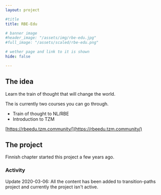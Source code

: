 ```yaml
---
layout: project

#title
title: RBE-Edu

# banner image
#header_image: "/assets/img/rbe-edu.jpg"
#full_image: "/assets/scaled/rbe-edu.png"

# wether page and link to it is shown
hide: false

---
```


## The idea

Learn the train of thought that will change the world.

The is currently two courses you can go through.
 - Train of thought to NL/RBE
 - Introduction to TZM

[https://rbeedu.tzm.community/](https://rbeedu.tzm.community/)

<!--more-->

## The project

Finnish chapter started this project a few years ago.  

### Activity

Update 2020-03-06: All the content has been added to transition-paths project and currently the project isn't active.
